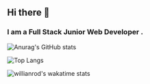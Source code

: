 ## Hi there 👋
### I am a Full Stack Junior Web Developer . 

![Anurag's GitHub stats](https://github-readme-stats.vercel.app/api?username=kevAs&show_icons=true&theme=bear)

![Top Langs](https://github-readme-stats.vercel.app/api/top-langs/?username=kevAs&theme=bear&layout=compact)

![willianrod's wakatime stats](https://github-readme-stats.vercel.app/api/wakatime?username=kevAs8&theme=bear&layout=compact)

<!--
**nazam1998/nazam1998** is a ✨ _special_ ✨ repository because its `README.md` (this file) appears on your GitHub profile.
-->
